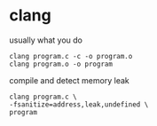 # clang

usually what you do

```shell
clang program.c -c -o program.o
clang program.o -o program
```

compile and detect memory leak

```shell
clang program.c \
-fsanitize=address,leak,undefined \
program
```
